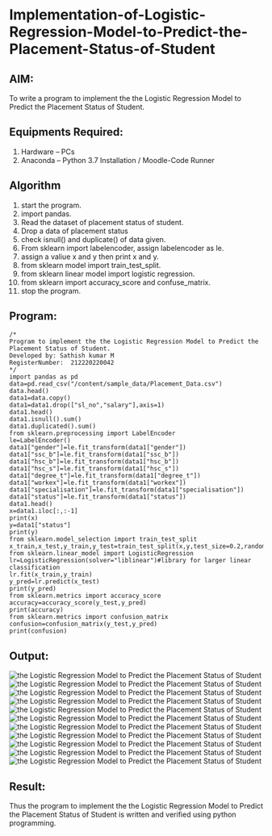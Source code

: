# Implementation-of-Logistic-Regression-Model-to-Predict-the-Placement-Status-of-Student

## AIM:
To write a program to implement the the Logistic Regression Model to Predict the Placement Status of Student.

## Equipments Required:
1. Hardware – PCs
2. Anaconda – Python 3.7 Installation / Moodle-Code Runner

## Algorithm
1. start the program.
2. import pandas.
3. Read the dataset of placement status of student.
4. Drop a data of placement status
5. check isnull() and duplicate() of data given.
6. From sklearn import labelencoder, assign labelencoder as le.
7. assign a valiue x and y then print x and y.
8. from sklearn model import train_test_split.
9. from sklearn linear model import logistic regression.
10. from sklearn import accuracy_score and confuse_matrix.
11. stop the program.

## Program:
```
/*
Program to implement the the Logistic Regression Model to Predict the Placement Status of Student.
Developed by: Sathish kumar M 
RegisterNumber:  212220220042
*/
import pandas as pd
data=pd.read_csv("/content/sample_data/Placement_Data.csv")
data.head()
data1=data.copy()
data1=data1.drop(["sl_no","salary"],axis=1)
data1.head()
data1.isnull().sum()
data1.duplicated().sum()
from sklearn.preprocessing import LabelEncoder
le=LabelEncoder()
data1["gender"]=le.fit_transform(data1["gender"])
data1["ssc_b"]=le.fit_transform(data1["ssc_b"])
data1["hsc_b"]=le.fit_transform(data1["hsc_b"])
data1["hsc_s"]=le.fit_transform(data1["hsc_s"])
data1["degree_t"]=le.fit_transform(data1["degree_t"])
data1["workex"]=le.fit_transform(data1["workex"])
data1["specialisation"]=le.fit_transform(data1["specialisation"])
data1["status"]=le.fit_transform(data1["status"])
data1.head()
x=data1.iloc[:,:-1]
print(x)
y=data1["status"]
print(y)
from sklearn.model_selection import train_test_split
x_train,x_test,y_train,y_test=train_test_split(x,y,test_size=0.2,random_state=0)
from sklearn.linear_model import LogisticRegression
lr=LogisticRegression(solver="liblinear")#library for larger linear classification
lr.fit(x_train,y_train)
y_pred=lr.predict(x_test)
print(y_pred)
from sklearn.metrics import accuracy_score
accuracy=accuracy_score(y_test,y_pred)
print(accuracy)
from sklearn.metrics import confusion_matrix
confusion=confusion_matrix(y_test,y_pred)
print(confusion)
```

## Output:
![the Logistic Regression Model to Predict the Placement Status of Student](/O%201.png.png)
![the Logistic Regression Model to Predict the Placement Status of Student](/O%202.png.png)
![the Logistic Regression Model to Predict the Placement Status of Student](/O%203.png.png)
![the Logistic Regression Model to Predict the Placement Status of Student](/O%204.png.png)
![the Logistic Regression Model to Predict the Placement Status of Student](/O%205.png.png)
![the Logistic Regression Model to Predict the Placement Status of Student](/O%206.png.png)
![the Logistic Regression Model to Predict the Placement Status of Student](/O%207.png.png)
![the Logistic Regression Model to Predict the Placement Status of Student](/O%208.png.png)
![the Logistic Regression Model to Predict the Placement Status of Student](/O%209.png.png)
![the Logistic Regression Model to Predict the Placement Status of Student](/O%2010.png.png)
![the Logistic Regression Model to Predict the Placement Status of Student](/O%2011.png.png)



## Result:
Thus the program to implement the the Logistic Regression Model to Predict the Placement Status of Student is written and verified using python programming.
